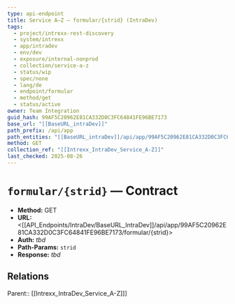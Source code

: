 ```yaml
---
type: api-endpoint
title: Service A–Z — formular/{strid} (IntraDev)
tags:
  - project/intrexx-rest-discovery
  - system/intrexx
  - app/intradev
  - env/dev
  - exposure/internal-nonprod
  - collection/service-a-z
  - status/wip
  - spec/none
  - lang/de
  - endpoint/formular
  - method/get
  - status/active
owner: Team Integration
guid_hash: 99AF5C20962E81CA332D0C3FC64841FE96BE7173
base_url: "[[BaseURL_intraDev]]"
path_prefix: /api/app
path_entities: "[[BaseURL_intraDev]]/api/app/99AF5C20962E81CA332D0C3FC64841FE96BE7173/formular/{strid}"
method: GET
collection_ref: "[[Intrexx_IntraDev_Service_A-Z]]"
last_checked: 2025-08-26
---
```



# `formular/{strid}` — Contract
- **Method:** GET  
- **URL:** <[[API_Endpoints/IntraDev/BaseURL_IntraDev]]/api/app/99AF5C20962E81CA332D0C3FC64841FE96BE7173/formular/{strid}>  
- **Auth:** _tbd_  
- **Path-Params:** `strid`  
- **Response:** _tbd_

## Relations
Parent:: [[Intrexx_IntraDev_Service_A-Z]]]
